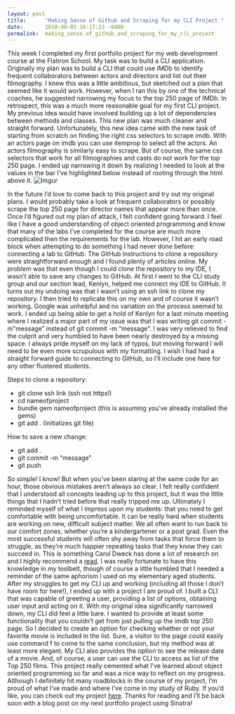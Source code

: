 ```yaml
---
layout: post
title:      "Making Sense of Github and Scraping for my CLI Project "
date:       2018-08-02 16:17:23 -0400
permalink:  making_sense_of_github_and_scraping_for_my_cli_project
---
```


This week I completed my first portfolio project for my web development course at the Flatiron School. My task was to build a CLI application. Originally my plan was to build a CLI that could use IMDb to identify frequent collaborators between actors and directors and list out their filmography. I knew this was a little ambitious, but sketched out a plan that seemed like it would work. However, when I ran this by one of the technical coaches, he suggested narrowing my focus to the top 250 page of IMDb. In retrospect, this was a much more reasonable goal for my first CLI project. My previous idea would have involved building up a lot of dependencies between methods and classes. This new plan was much cleaner and straight forward. Unfortunately, this new idea came with the new task of starting from scratch on finding the right css selectors to scrape imdb. With an actors page on imdb you can use itemprop to select all the actors. An actors filmography is similarly easy to scrape. But of course, the same css selectors that work for all filmographies and casts do not work for the top 250 page.  I ended up narrowing it down by realizing I needed to look at the values in the bar I've highlighted below instead of rooting through the html above it. ![Imgur](https://i.imgur.com/Uft42hh.png)
				
In the future I’d love to come back to this project and try out my original plans. I would probably take a look at frequent collaborators or possibly scrape the top 250 page for director names that appear more than once. 
Once I’d figured out my plan of attack, I felt confident going forward. I feel like I have a good understanding of object oriented programming and know that many of the labs I’ve completed for the course are much more complicated then the requirements for the lab. However, I hit an early road block when attempting to do something I had never done before: connecting a lab to GitHub. The GitHub instructions to clone a repository were straightforward enough and I found plenty of articles online. My problem was that even though I could clone the repository to my IDE, I wasn’t able to save any changes to GitHub. At first I went to the CLI study group and our section lead, Kenlyn, helped me connect my IDE to GitHub. It turns out my undoing was that I wasn’t using an ssh link to clone my repository. I then tried to replicate this on my own and of course it wasn’t working. Google was unhelpful and no variation on the process seemed to work. I ended up being able to get a hold of Kenlyn for a last minute meeting where I realized a major part of my issue was that I was writing git commit -m"message” instead of git commit -m “message”. I was very relieved to find the culprit and very humbled to have been nearly destroyed by a missing space. I always pride myself on my lack of typos, but moving forward I will need to be even more scrupulous with my formatting. I wish I had had a straight forward guide to connecting to GitHub, so I’ll include one here for any other flustered students. 

Steps to clone a repository:
* git clone ssh link (ssh not https!) 
* cd nameofproject
* bundle gem nameofproject (this is assuming you’ve already installed the gems) 
* git add . (Initializes git file) 

How to save a new change:
* git add . 
* git commit -m “message”
* git push

So simple! I know! But when you’ve been staring at the same code for an hour, those obvious mistakes aren’t always so clear. I felt really confident that I understood all concepts leading up to this project, but it was the little things that I hadn’t tried before that really tripped me up. Ultimately I reminded myself of what I impress upon my students: that you need to get comfortable with being uncomfortable. It can be really hard when students are working on new, difficult subject matter. We all often want to run back to our comfort zones, whether you’re a kindergartener or a post grad. Even the most successful students will often shy away from tasks that force them to struggle, as they’re much happier repeating tasks that they know they can succeed in. This is something Carol Dweck has done a lot of research on and I highly recommend a [read](https://news.stanford.edu/pr/2007/pr-dweck-020707.html). I was really fortunate to have this knowledge in my toolbelt, though of course a little humbled that I needed a reminder of the same aphorism I used on my elementary aged students. 
After my struggles to get my CLI up and working (including all those I don’t have room for here!), I ended up with a project I am proud of. I built a CLI that was capable of greeting a user, providing a list of options, obtaining user input and acting on it. With my original idea significantly narrowed down, my CLI did feel a little bare. I wanted to provide at least some functionality that you couldn’t get from just pulling up the imdb top 250 page. So I decided to create an option for checking whether or not your favorite movie is included in the list. Sure, a visitor to the page could easily use command f to come to the same conclusion, but my method was at least more elegant. My CLI also provides the option to see the release date of a movie. And, of course, a user can use the CLI to access as list of the Top 250 films. This project really cemented what I’ve learned about object oriented programming so far and was a nice way to reflect on my progress.
Although I definitely hit many roadblocks in the course of my project, I’m proud of what I’ve made and where I’ve come in my study of Ruby.  If you’d like, you can check out my project [here](https://github.com/Madeline-Stark/Top-Movies-CLI). Thanks for reading and I’ll be back soon with a blog post on my next portfolio project using Sinatra! 

